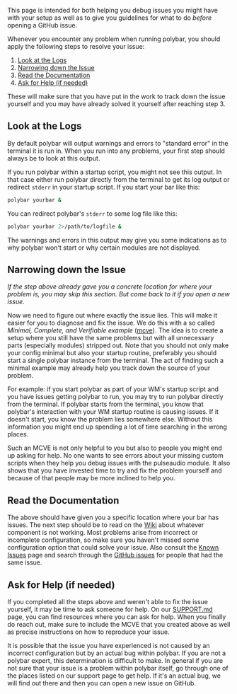 This page is intended for both helping you debug issues you might have with your setup as well as to give you guidelines for what to do *before* opening a GitHub issue.

Whenever you encounter any problem when running polybar, you should apply the following steps to resolve your issue:

1. [Look at the Logs](#look-at-the-logs)
2. [Narrowing down the Issue](#narrowing-down-the-issue)
3. [Read the Documentation](#read-the-documentation)
4. [Ask for Help (if needed)](#ask-for-help-if-needed)

These will make sure that you have put in the work to track down the issue yourself and you may have already solved it
yourself after reaching step 3.

## Look at the Logs

By default polybar will output warnings and errors to "standard error" in the terminal it is run in. When you run into any
problems, your first step should always be to look at this output.

If you run polybar within a startup script, you might not see this output. In that case either run polybar directly from
the terminal to get its log output or redirect `stderr` in your startup script. If you start your bar like this:
```bash
polybar yourbar &
```
You can redirect polybar's `stderr` to some log file like this:
```bash
polybar yourbar 2>/path/to/logfile &
```

The warnings and errors in this output may give you some indications as to why polybar won't start or why certain 
modules are not displayed.

## Narrowing down the Issue

*If the step above already gave you a concrete location for where your problem is, you may skip this section. But come 
back to it if you open a new issue.*

Now we need to figure out where exactly the issue lies. This will make it easier for you to diagnose and fix the issue.
We do this with a so called *Minimal, Complete, and Verifiable example* ([mcve](https://stackoverflow.com/help/mcve)).
The idea is to create a setup where you still have the same problems but with
all unnecessary parts (especially modules) stripped out.
Note that you should not only make your config minimal but also your startup routine, preferably you should start a 
single polybar instance from the terminal.
The act of finding such a minimal example may already help you track down the source of your problem.

For example: if you start polybar as part of your WM's startup script and you have issues getting polybar to run, you may
try to run polybar directly from the terminal. If polybar starts from the terminal, you know that polybar's interaction 
with your WM startup routine is causing issues. If it doesn't start, you know the problem lies somewhere else. Without 
this information you might end up spending a lot of time searching in the wrong places.

Such an MCVE is not only helpful to you but also to people you might end up asking for help.
No one wants to see errors about your missing custom scripts when they help you debug issues with the pulseaudio module.
It also shows that you have invested time to try and fix the problem yourself
and because of that people may be more inclined to help you.

## Read the Documentation

The above should have given you a specific location where your bar has issues. The next step should be to read on the
[Wiki](https://github.com/polybar/polybar/wiki) about whatever component is not working. Most problems arise from incorrect
or incomplete configuration, so make sure you haven't missed some configuration option that could solve your issue.
Also consult the [Known Issues](https://github.com/polybar/polybar/wiki/Known-Issues) page and search through the 
[GitHub issues](https://github.com/polybar/polybar/issues?utf8=%E2%9C%93&q=is%3Aissue) for people that had the same issue.

## Ask for Help (if needed)

If you completed all the steps above and weren't able to fix the issue yourself, it may be time to ask someone for help.
On our [SUPPORT.md](https://github.com/polybar/polybar/blob/master/SUPPORT.md) page, you can find resources where you can 
ask for help. When you finally do reach out, make sure to include the MCVE that you created above as well as precise 
instructions on how to reproduce your issue.

It is possible that the issue you have experienced is not caused by an incorrect configuration but by an actual bug 
within polybar. If you are not a polybar expert, this determination is difficult to make. In general if you are not sure
that your issue is a problem within polybar itself, go through one of the places listed on our support page to get help.
If it's an actual bug, we will find out there and then you can open a new issue on GitHub.

